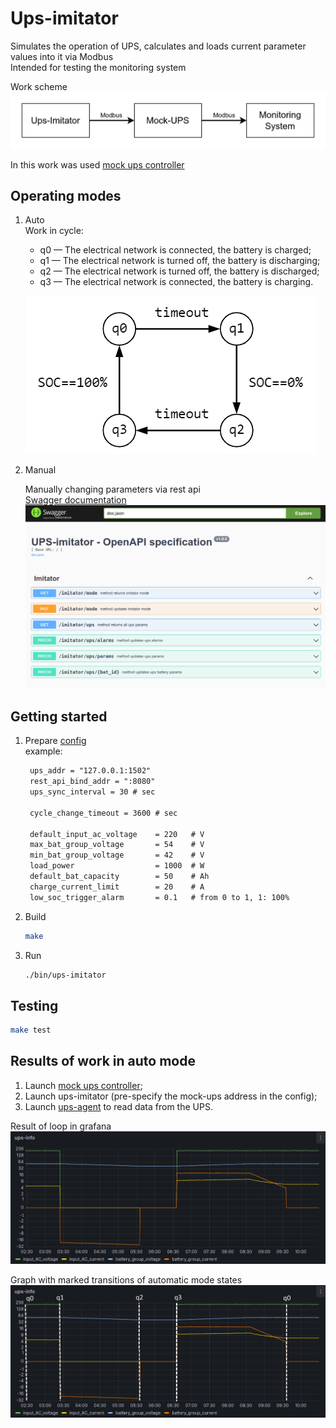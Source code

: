 # Ups-imitator

Simulates the operation of UPS, calculates and loads current parameter values ​into it via Modbus  
Intended for testing the monitoring system  

Work scheme  
![scheme](resources/work-scheme.png)  

In this work was used [mock ups controller](https://github.com/apayvin11/mock-ups-ctrl)  

## Operating modes

1) Auto  
    Work in cycle:  
    * q0 — The electrical network is connected, the battery is charged;  
    * q1 — The electrical network is turned off, the battery is discharging;  
    * q2 — The electrical network is turned off, the battery is discharged;  
    * q3 — The electrical network is connected, the battery is charging.  

    ![auto-mode-cycle](resources/auto-mode-cycle.png)  
  
1) Manual  
   
   Manually changing parameters via rest api  
   [Swagger documentation](http://localhost:8080/swagger/index.html) 
   ![swagger](resources/swagger.png)  

## Getting started

1) Prepare [config](conf/config.toml)  
   example:

   ```txt
    ups_addr = "127.0.0.1:1502"
    rest_api_bind_addr = ":8080"
    ups_sync_interval = 30 # sec

    cycle_change_timeout = 3600 # sec

    default_input_ac_voltage    = 220   # V
    max_bat_group_voltage       = 54    # V
    min_bat_group_voltage       = 42    # V
    load_power                  = 1000  # W
    default_bat_capacity        = 50    # Ah
    charge_current_limit        = 20    # A
    low_soc_trigger_alarm       = 0.1   # from 0 to 1, 1: 100%
   ```

2) Build
   
   ```bash
   make
   ```

3) Run
   
   ```bash
   ./bin/ups-imitator
   ```

## Testing

```bash
make test
```

## Results of work in auto mode

1) Launch [mock ups controller](https://github.com/apayvin11/mock-ups-ctrl);  
2) Launch ups-imitator (pre-specify the mock-ups address in the config);  
3) Launch [ups-agent](https://github.com/apayvin11/ups-opentsdb-agent) to read data from the UPS.  

Result of loop in grafana  
![grafana-cycle](resources/grafana-cycle.png)  

Graph with marked transitions of automatic mode states  
![grafana-cycle-transitions](resources/grafana-cycle-transitions.png)  